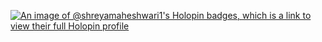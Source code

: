 [![An image of @shreyamaheshwari1's Holopin badges, which is a link to view their full Holopin profile](https://holopin.me/shreyamaheshwari1)](https://holopin.io/@shreyamaheshwari1)

<!--
**shreyamaheshwari1/shreyamaheshwari1** is a ✨ _special_ ✨ repository because its `README.md` (this file) appears on your GitHub profile.

Here are some ideas to get you started:

- 🔭 I’m currently working on ...
- 🌱 I’m currently learning ...
- 👯 I’m looking to collaborate on ...
- 🤔 I’m looking for help with ...
- 💬 Ask me about ...
- 📫 How to reach me: ...
- 😄 Pronouns: ...
- ⚡ Fun fact: ...
-->
